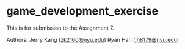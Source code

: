 # game_development_exercise
This is for submission to the Assignment 7. 

Authors: Jerry Kang (zk2160@nyu.edu)
         Ryan Han   (jh8179@nyu.edu)
        
       
